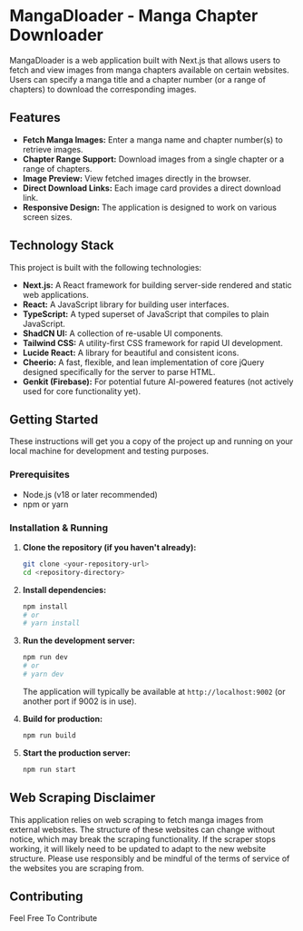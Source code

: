 
# MangaDloader - Manga Chapter Downloader

MangaDloader is a web application built with Next.js that allows users to fetch and view images from manga chapters available on certain websites. Users can specify a manga title and a chapter number (or a range of chapters) to download the corresponding images.

## Features

- **Fetch Manga Images:** Enter a manga name and chapter number(s) to retrieve images.
- **Chapter Range Support:** Download images from a single chapter or a range of chapters.
- **Image Preview:** View fetched images directly in the browser.
- **Direct Download Links:** Each image card provides a direct download link.
- **Responsive Design:** The application is designed to work on various screen sizes.

## Technology Stack

This project is built with the following technologies:

- **Next.js:** A React framework for building server-side rendered and static web applications.
- **React:** A JavaScript library for building user interfaces.
- **TypeScript:** A typed superset of JavaScript that compiles to plain JavaScript.
- **ShadCN UI:** A collection of re-usable UI components.
- **Tailwind CSS:** A utility-first CSS framework for rapid UI development.
- **Lucide React:** A library for beautiful and consistent icons.
- **Cheerio:** A fast, flexible, and lean implementation of core jQuery designed specifically for the server to parse HTML.
- **Genkit (Firebase):** For potential future AI-powered features (not actively used for core functionality yet).

## Getting Started

These instructions will get you a copy of the project up and running on your local machine for development and testing purposes.

### Prerequisites

- Node.js (v18 or later recommended)
- npm or yarn

### Installation & Running

1.  **Clone the repository (if you haven't already):**
    ```bash
    git clone <your-repository-url>
    cd <repository-directory>
    ```

2.  **Install dependencies:**
    ```bash
    npm install
    # or
    # yarn install
    ```

3.  **Run the development server:**
    ```bash
    npm run dev
    # or
    # yarn dev
    ```
    The application will typically be available at `http://localhost:9002` (or another port if 9002 is in use).

4.  **Build for production:**
    ```bash
    npm run build
    ```

5.  **Start the production server:**
    ```bash
    npm run start
    ```

## Web Scraping Disclaimer

This application relies on web scraping to fetch manga images from external websites. The structure of these websites can change without notice, which may break the scraping functionality. If the scraper stops working, it will likely need to be updated to adapt to the new website structure. Please use responsibly and be mindful of the terms of service of the websites you are scraping from.

## Contributing

Feel Free To Contribute


